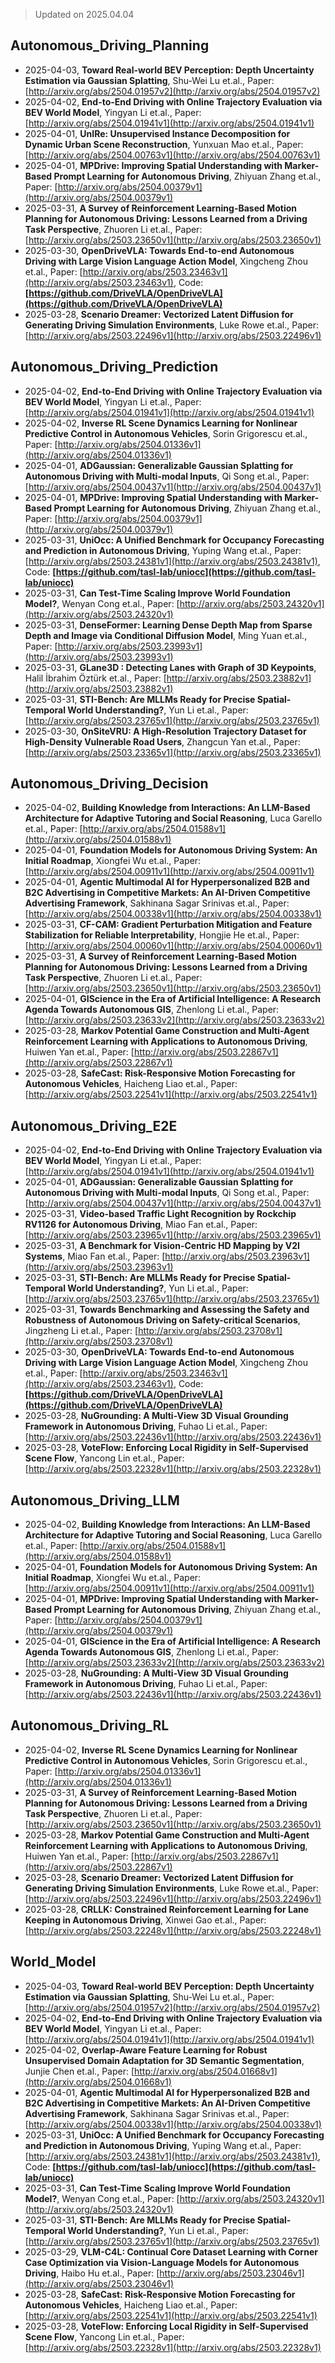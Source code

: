 > Updated on 2025.04.04

## Autonomous_Driving_Planning

- 2025-04-03, **Toward Real-world BEV Perception: Depth Uncertainty Estimation via Gaussian Splatting**, Shu-Wei Lu et.al., Paper: [http://arxiv.org/abs/2504.01957v2](http://arxiv.org/abs/2504.01957v2)
- 2025-04-02, **End-to-End Driving with Online Trajectory Evaluation via BEV World Model**, Yingyan Li et.al., Paper: [http://arxiv.org/abs/2504.01941v1](http://arxiv.org/abs/2504.01941v1)
- 2025-04-01, **UnIRe: Unsupervised Instance Decomposition for Dynamic Urban Scene Reconstruction**, Yunxuan Mao et.al., Paper: [http://arxiv.org/abs/2504.00763v1](http://arxiv.org/abs/2504.00763v1)
- 2025-04-01, **MPDrive: Improving Spatial Understanding with Marker-Based Prompt Learning for Autonomous Driving**, Zhiyuan Zhang et.al., Paper: [http://arxiv.org/abs/2504.00379v1](http://arxiv.org/abs/2504.00379v1)
- 2025-03-31, **A Survey of Reinforcement Learning-Based Motion Planning for Autonomous Driving: Lessons Learned from a Driving Task Perspective**, Zhuoren Li et.al., Paper: [http://arxiv.org/abs/2503.23650v1](http://arxiv.org/abs/2503.23650v1)
- 2025-03-30, **OpenDriveVLA: Towards End-to-end Autonomous Driving with Large Vision Language Action Model**, Xingcheng Zhou et.al., Paper: [http://arxiv.org/abs/2503.23463v1](http://arxiv.org/abs/2503.23463v1), Code: **[https://github.com/DriveVLA/OpenDriveVLA](https://github.com/DriveVLA/OpenDriveVLA)**
- 2025-03-28, **Scenario Dreamer: Vectorized Latent Diffusion for Generating Driving Simulation Environments**, Luke Rowe et.al., Paper: [http://arxiv.org/abs/2503.22496v1](http://arxiv.org/abs/2503.22496v1)

## Autonomous_Driving_Prediction

- 2025-04-02, **End-to-End Driving with Online Trajectory Evaluation via BEV World Model**, Yingyan Li et.al., Paper: [http://arxiv.org/abs/2504.01941v1](http://arxiv.org/abs/2504.01941v1)
- 2025-04-02, **Inverse RL Scene Dynamics Learning for Nonlinear Predictive Control in Autonomous Vehicles**, Sorin Grigorescu et.al., Paper: [http://arxiv.org/abs/2504.01336v1](http://arxiv.org/abs/2504.01336v1)
- 2025-04-01, **ADGaussian: Generalizable Gaussian Splatting for Autonomous Driving with Multi-modal Inputs**, Qi Song et.al., Paper: [http://arxiv.org/abs/2504.00437v1](http://arxiv.org/abs/2504.00437v1)
- 2025-04-01, **MPDrive: Improving Spatial Understanding with Marker-Based Prompt Learning for Autonomous Driving**, Zhiyuan Zhang et.al., Paper: [http://arxiv.org/abs/2504.00379v1](http://arxiv.org/abs/2504.00379v1)
- 2025-03-31, **UniOcc: A Unified Benchmark for Occupancy Forecasting and Prediction in Autonomous Driving**, Yuping Wang et.al., Paper: [http://arxiv.org/abs/2503.24381v1](http://arxiv.org/abs/2503.24381v1), Code: **[https://github.com/tasl-lab/uniocc](https://github.com/tasl-lab/uniocc)**
- 2025-03-31, **Can Test-Time Scaling Improve World Foundation Model?**, Wenyan Cong et.al., Paper: [http://arxiv.org/abs/2503.24320v1](http://arxiv.org/abs/2503.24320v1)
- 2025-03-31, **DenseFormer: Learning Dense Depth Map from Sparse Depth and Image via Conditional Diffusion Model**, Ming Yuan et.al., Paper: [http://arxiv.org/abs/2503.23993v1](http://arxiv.org/abs/2503.23993v1)
- 2025-03-31, **GLane3D : Detecting Lanes with Graph of 3D Keypoints**, Halil İbrahim Öztürk et.al., Paper: [http://arxiv.org/abs/2503.23882v1](http://arxiv.org/abs/2503.23882v1)
- 2025-03-31, **STI-Bench: Are MLLMs Ready for Precise Spatial-Temporal World Understanding?**, Yun Li et.al., Paper: [http://arxiv.org/abs/2503.23765v1](http://arxiv.org/abs/2503.23765v1)
- 2025-03-30, **OnSiteVRU: A High-Resolution Trajectory Dataset for High-Density Vulnerable Road Users**, Zhangcun Yan et.al., Paper: [http://arxiv.org/abs/2503.23365v1](http://arxiv.org/abs/2503.23365v1)

## Autonomous_Driving_Decision

- 2025-04-02, **Building Knowledge from Interactions: An LLM-Based Architecture for Adaptive Tutoring and Social Reasoning**, Luca Garello et.al., Paper: [http://arxiv.org/abs/2504.01588v1](http://arxiv.org/abs/2504.01588v1)
- 2025-04-01, **Foundation Models for Autonomous Driving System: An Initial Roadmap**, Xiongfei Wu et.al., Paper: [http://arxiv.org/abs/2504.00911v1](http://arxiv.org/abs/2504.00911v1)
- 2025-04-01, **Agentic Multimodal AI for Hyperpersonalized B2B and B2C Advertising in Competitive Markets: An AI-Driven Competitive Advertising Framework**, Sakhinana Sagar Srinivas et.al., Paper: [http://arxiv.org/abs/2504.00338v1](http://arxiv.org/abs/2504.00338v1)
- 2025-03-31, **CF-CAM: Gradient Perturbation Mitigation and Feature Stabilization for Reliable Interpretability**, Hongjie He et.al., Paper: [http://arxiv.org/abs/2504.00060v1](http://arxiv.org/abs/2504.00060v1)
- 2025-03-31, **A Survey of Reinforcement Learning-Based Motion Planning for Autonomous Driving: Lessons Learned from a Driving Task Perspective**, Zhuoren Li et.al., Paper: [http://arxiv.org/abs/2503.23650v1](http://arxiv.org/abs/2503.23650v1)
- 2025-04-01, **GIScience in the Era of Artificial Intelligence: A Research Agenda Towards Autonomous GIS**, Zhenlong Li et.al., Paper: [http://arxiv.org/abs/2503.23633v2](http://arxiv.org/abs/2503.23633v2)
- 2025-03-28, **Markov Potential Game Construction and Multi-Agent Reinforcement Learning with Applications to Autonomous Driving**, Huiwen Yan et.al., Paper: [http://arxiv.org/abs/2503.22867v1](http://arxiv.org/abs/2503.22867v1)
- 2025-03-28, **SafeCast: Risk-Responsive Motion Forecasting for Autonomous Vehicles**, Haicheng Liao et.al., Paper: [http://arxiv.org/abs/2503.22541v1](http://arxiv.org/abs/2503.22541v1)

## Autonomous_Driving_E2E

- 2025-04-02, **End-to-End Driving with Online Trajectory Evaluation via BEV World Model**, Yingyan Li et.al., Paper: [http://arxiv.org/abs/2504.01941v1](http://arxiv.org/abs/2504.01941v1)
- 2025-04-01, **ADGaussian: Generalizable Gaussian Splatting for Autonomous Driving with Multi-modal Inputs**, Qi Song et.al., Paper: [http://arxiv.org/abs/2504.00437v1](http://arxiv.org/abs/2504.00437v1)
- 2025-03-31, **Video-based Traffic Light Recognition by Rockchip RV1126 for Autonomous Driving**, Miao Fan et.al., Paper: [http://arxiv.org/abs/2503.23965v1](http://arxiv.org/abs/2503.23965v1)
- 2025-03-31, **A Benchmark for Vision-Centric HD Mapping by V2I Systems**, Miao Fan et.al., Paper: [http://arxiv.org/abs/2503.23963v1](http://arxiv.org/abs/2503.23963v1)
- 2025-03-31, **STI-Bench: Are MLLMs Ready for Precise Spatial-Temporal World Understanding?**, Yun Li et.al., Paper: [http://arxiv.org/abs/2503.23765v1](http://arxiv.org/abs/2503.23765v1)
- 2025-03-31, **Towards Benchmarking and Assessing the Safety and Robustness of Autonomous Driving on Safety-critical Scenarios**, Jingzheng Li et.al., Paper: [http://arxiv.org/abs/2503.23708v1](http://arxiv.org/abs/2503.23708v1)
- 2025-03-30, **OpenDriveVLA: Towards End-to-end Autonomous Driving with Large Vision Language Action Model**, Xingcheng Zhou et.al., Paper: [http://arxiv.org/abs/2503.23463v1](http://arxiv.org/abs/2503.23463v1), Code: **[https://github.com/DriveVLA/OpenDriveVLA](https://github.com/DriveVLA/OpenDriveVLA)**
- 2025-03-28, **NuGrounding: A Multi-View 3D Visual Grounding Framework in Autonomous Driving**, Fuhao Li et.al., Paper: [http://arxiv.org/abs/2503.22436v1](http://arxiv.org/abs/2503.22436v1)
- 2025-03-28, **VoteFlow: Enforcing Local Rigidity in Self-Supervised Scene Flow**, Yancong Lin et.al., Paper: [http://arxiv.org/abs/2503.22328v1](http://arxiv.org/abs/2503.22328v1)

## Autonomous_Driving_LLM

- 2025-04-02, **Building Knowledge from Interactions: An LLM-Based Architecture for Adaptive Tutoring and Social Reasoning**, Luca Garello et.al., Paper: [http://arxiv.org/abs/2504.01588v1](http://arxiv.org/abs/2504.01588v1)
- 2025-04-01, **Foundation Models for Autonomous Driving System: An Initial Roadmap**, Xiongfei Wu et.al., Paper: [http://arxiv.org/abs/2504.00911v1](http://arxiv.org/abs/2504.00911v1)
- 2025-04-01, **MPDrive: Improving Spatial Understanding with Marker-Based Prompt Learning for Autonomous Driving**, Zhiyuan Zhang et.al., Paper: [http://arxiv.org/abs/2504.00379v1](http://arxiv.org/abs/2504.00379v1)
- 2025-04-01, **GIScience in the Era of Artificial Intelligence: A Research Agenda Towards Autonomous GIS**, Zhenlong Li et.al., Paper: [http://arxiv.org/abs/2503.23633v2](http://arxiv.org/abs/2503.23633v2)
- 2025-03-28, **NuGrounding: A Multi-View 3D Visual Grounding Framework in Autonomous Driving**, Fuhao Li et.al., Paper: [http://arxiv.org/abs/2503.22436v1](http://arxiv.org/abs/2503.22436v1)

## Autonomous_Driving_RL

- 2025-04-02, **Inverse RL Scene Dynamics Learning for Nonlinear Predictive Control in Autonomous Vehicles**, Sorin Grigorescu et.al., Paper: [http://arxiv.org/abs/2504.01336v1](http://arxiv.org/abs/2504.01336v1)
- 2025-03-31, **A Survey of Reinforcement Learning-Based Motion Planning for Autonomous Driving: Lessons Learned from a Driving Task Perspective**, Zhuoren Li et.al., Paper: [http://arxiv.org/abs/2503.23650v1](http://arxiv.org/abs/2503.23650v1)
- 2025-03-28, **Markov Potential Game Construction and Multi-Agent Reinforcement Learning with Applications to Autonomous Driving**, Huiwen Yan et.al., Paper: [http://arxiv.org/abs/2503.22867v1](http://arxiv.org/abs/2503.22867v1)
- 2025-03-28, **Scenario Dreamer: Vectorized Latent Diffusion for Generating Driving Simulation Environments**, Luke Rowe et.al., Paper: [http://arxiv.org/abs/2503.22496v1](http://arxiv.org/abs/2503.22496v1)
- 2025-03-28, **CRLLK: Constrained Reinforcement Learning for Lane Keeping in Autonomous Driving**, Xinwei Gao et.al., Paper: [http://arxiv.org/abs/2503.22248v1](http://arxiv.org/abs/2503.22248v1)

## World_Model

- 2025-04-03, **Toward Real-world BEV Perception: Depth Uncertainty Estimation via Gaussian Splatting**, Shu-Wei Lu et.al., Paper: [http://arxiv.org/abs/2504.01957v2](http://arxiv.org/abs/2504.01957v2)
- 2025-04-02, **End-to-End Driving with Online Trajectory Evaluation via BEV World Model**, Yingyan Li et.al., Paper: [http://arxiv.org/abs/2504.01941v1](http://arxiv.org/abs/2504.01941v1)
- 2025-04-02, **Overlap-Aware Feature Learning for Robust Unsupervised Domain Adaptation for 3D Semantic Segmentation**, Junjie Chen et.al., Paper: [http://arxiv.org/abs/2504.01668v1](http://arxiv.org/abs/2504.01668v1)
- 2025-04-01, **Agentic Multimodal AI for Hyperpersonalized B2B and B2C Advertising in Competitive Markets: An AI-Driven Competitive Advertising Framework**, Sakhinana Sagar Srinivas et.al., Paper: [http://arxiv.org/abs/2504.00338v1](http://arxiv.org/abs/2504.00338v1)
- 2025-03-31, **UniOcc: A Unified Benchmark for Occupancy Forecasting and Prediction in Autonomous Driving**, Yuping Wang et.al., Paper: [http://arxiv.org/abs/2503.24381v1](http://arxiv.org/abs/2503.24381v1), Code: **[https://github.com/tasl-lab/uniocc](https://github.com/tasl-lab/uniocc)**
- 2025-03-31, **Can Test-Time Scaling Improve World Foundation Model?**, Wenyan Cong et.al., Paper: [http://arxiv.org/abs/2503.24320v1](http://arxiv.org/abs/2503.24320v1)
- 2025-03-31, **STI-Bench: Are MLLMs Ready for Precise Spatial-Temporal World Understanding?**, Yun Li et.al., Paper: [http://arxiv.org/abs/2503.23765v1](http://arxiv.org/abs/2503.23765v1)
- 2025-03-29, **VLM-C4L: Continual Core Dataset Learning with Corner Case Optimization via Vision-Language Models for Autonomous Driving**, Haibo Hu et.al., Paper: [http://arxiv.org/abs/2503.23046v1](http://arxiv.org/abs/2503.23046v1)
- 2025-03-28, **SafeCast: Risk-Responsive Motion Forecasting for Autonomous Vehicles**, Haicheng Liao et.al., Paper: [http://arxiv.org/abs/2503.22541v1](http://arxiv.org/abs/2503.22541v1)
- 2025-03-28, **VoteFlow: Enforcing Local Rigidity in Self-Supervised Scene Flow**, Yancong Lin et.al., Paper: [http://arxiv.org/abs/2503.22328v1](http://arxiv.org/abs/2503.22328v1)

